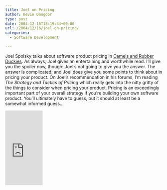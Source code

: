 ```yaml
---
title: Joel on Pricing
author: Kevin Dangoor
type: post
date: 2004-12-16T18:19:34+00:00
url: /2004/12/16/joel-on-pricing/
categories:
  - Software Development

---
```

Joel Spolsky talks about software product pricing in [Camels and Rubber Duckies][1]. As always, Joel gives an entertaining and worthwhile read. I&#8217;ll give you the spoiler now, though: Joel&#8217;s not going to give you the answer. The answer is complicated, and Joel does give you some points to think about in pricing your product. On Joel&#8217;s recommendation in his forums, I&#8217;m reading _The Strategy and Tactics of Pricing_ which really gets into the nitty gritty of the things to consider when pricing your product. Pricing is an exceedingly important part of your overall strategy if you&#8217;re building your own software product. You&#8217;ll ultimately have to guess, but it should at least be a somewhat informed guess&#8230;

<iframe src="http://rcm.amazon.com/e/cm?t=blueskyonmars-20&#038;o=1&#038;p=8&#038;l=as1&#038;asins=013026248X&#038;fc1=000000&#038;lc1=0000ff&#038;bc1=&#038;lt1=_blank&#038;IS2=1&#038;bg1=ffffff&#038;f=ifr" width="120" height="240" scrolling="no" marginwidth="0" marginheight="0" frameborder="0"></iframe>

 [1]: http://www.joelonsoftware.com/articles/CamelsandRubberDuckies.html "Joel on Software - Camels and Rubber Duckies"